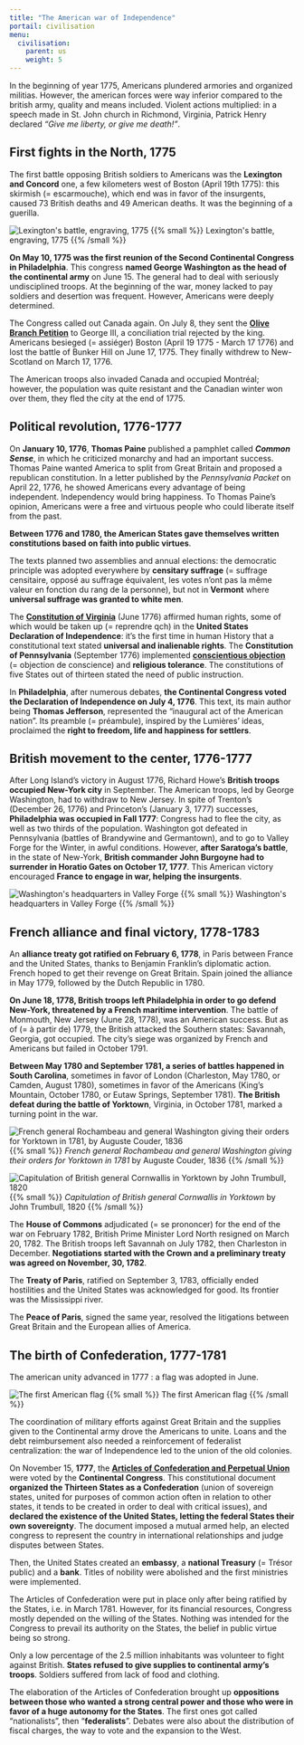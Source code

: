 ```yaml
---
title: "The American war of Independence"
portail: civilisation
menu:
  civilisation:
    parent: us
    weight: 5
---
```


In the beginning of year 1775, Americans plundered armories and organized militias. However, the american forces were way inferior compared to the british army, quality and means included. Violent actions multiplied: in a speech made in St. John church in Richmond, Virginia, Patrick Henry declared *“Give me liberty, or give me death!”*.
  

## First fights in the North, 1775


The first battle opposing British soldiers to Americans was the **Lexington and Concord** one, a few kilometers west of Boston (April 19th 1775): this skirmish (= escarmouche), which end was in favor of the insurgents, caused 73 British deaths and 49 American deaths. It was the beginning of a guerilla.  

![Lexington's battle, engraving, 1775](/images/civilisation/Lexington.jpeg)
{{% small %}} Lexington's battle, engraving, 1775 {{% /small %}}

**On May 10, 1775 was the first reunion of the Second Continental Congress in Philadelphia**. This congress **named George Washington as the head of the continental army** on June 15. The general had to deal with seriously undisciplined troops. At the beginning of the war, money lacked to pay soldiers and desertion was frequent. However, Americans were deeply determined.

The Congress called out Canada again. On July 8, they sent the [**Olive Branch Petition**](https://fr.wikipedia.org/wiki/P%C3%A9tition_du_rameau_d%27olivier) to George III, a conciliation trial rejected by the king. Americans besieged (= assiéger) Boston (April 19 1775 - March 17 1776) and lost the battle of Bunker Hill on June 17, 1775. They finally withdrew to New-Scotland on March 17, 1776.

The American troops also invaded Canada and occupied Montréal; however, the population was quite resistant and the Canadian winter won over them, they fled the city at the end of 1775.

## Political revolution, 1776-1777

On **January 10, 1776**, **Thomas Paine** published a pamphlet called **_Common Sense_**, in which he criticized monarchy and had an important success. Thomas Paine wanted America to split from Great Britain and proposed a republican constitution. In a letter published by the _Pennsylvania Packet_ on April 22, 1776, he showed Americans every advantage of being independent. Independency would bring happiness. To Thomas Paine’s opinion, Americans were a free and virtuous people who could liberate itself from the past.

**Between 1776 and 1780, the American States gave themselves written constitutions based on faith into public virtues**.

The texts planned two assemblies and annual elections: the democratic principle was adopted everywhere by **censitary suffrage** (= suffrage censitaire, opposé au suffrage équivalent, les votes n’ont pas la même valeur en fonction du rang de la personne), but not in **Vermont** where **universal suffrage was granted to white men**.

The [**Constitution of Virginia**](https://fr.wikipedia.org/wiki/Constitution_de_Virginie) (June 1776) affirmed human rights, some of which would be taken up (= reprendre qch) in the **United States Declaration of Independence**: it’s the first time in human History that a constitutional text stated **universal and inalienable rights**. The **Constitution of Pennsylvania** (September 1776) implemented [**conscientious objection**](https://fr.wikipedia.org/wiki/Objection_de_conscience) (= objection de conscience) and **religious tolerance**. The constitutions of five States out of thirteen stated the need of public instruction.

In **Philadelphia**, after numerous debates, **the Continental Congress voted the Declaration of Independence on July 4, 1776**. This text, its main author being **Thomas Jefferson**, represented the “inaugural act of the American nation”. Its preamble (= préambule), inspired by the Lumières’ ideas, proclaimed the **right to freedom, life and happiness for settlers**.

## British movement to the center, 1776-1777

After Long Island’s victory in August 1776, Richard Howe’s **British troops occupied New-York city** in September. The American troops, led by George Washington, had to withdraw to New Jersey. In spite of Trenton’s (December 26, 1776) and Princeton’s (January 3, 1777) successes, **Philadelphia was occupied in Fall 1777**: Congress had to flee the city, as well as two thirds of the population. Washington got defeated in Pennsylvania (battles of Brandywine and Germantown), and to go to Valley Forge for the Winter, in awful conditions. However, **after Saratoga’s battle**, in the state of New-York, **British commander John Burgoyne had to surrender in Horatio Gates on October 17, 1777**. This American victory encouraged **France to engage in war, helping the insurgents**.
  
![Washington's headquarters in Valley Forge](/images/civilisation/WashingtonHeadquarters-ValleyForge.jpg)
{{% small %}} Washington's headquarters in Valley Forge {{% /small %}}

## French alliance and final victory, 1778-1783

An **alliance treaty got ratified on February 6, 1778**, in Paris between France and the United States, thanks to Benjamin Franklin’s diplomatic action. French hoped to get their revenge on Great Britain. Spain joined the alliance in May 1779, followed by the Dutch Republic in 1780.

**On June 18, 1778, British troops left Philadelphia in order to go defend New-York, threatened by a French maritime intervention**. The battle of Monmouth, New Jersey (June 28, 1778), was an American success. But as of (= à partir de) 1779, the British attacked the Southern states: Savannah, Georgia, got occupied. The city’s siege was organized by French and Americans but failed in October 1791.

**Between May 1780 and September 1781, a series of battles happened in South Carolina**, sometimes in favor of London (Charleston, May 1780, or Camden, August 1780), sometimes in favor of the Americans (King’s Mountain, October 1780, or Eutaw Springs, September 1781). **The British defeat during the battle of Yorktown**, Virginia, in October 1781, marked a turning point in the war.

![French general Rochambeau and general Washington giving their orders for Yorktown in 1781, by Auguste Couder, 1836](/images/civilisation/Yorktown.jpg)
{{% small %}} *French general Rochambeau and general Washington giving their orders for Yorktown in 1781* by Auguste Couder, 1836 {{% /small %}} 

![Capitulation of British general Cornwallis in Yorktown by John Trumbull, 1820](/images/civilisation/capitulation-cornwallis.png)
{{% small %}} *Capitulation of British general Cornwallis in Yorktown* by John Trumbull, 1820 {{% /small %}}

The **House of Commons** adjudicated (= se prononcer) for the end of the war on February 1782, British Prime Minister Lord North resigned on March 20, 1782. The British troops left Savannah on July 1782, then Charleston in December. **Negotiations started with the Crown and a preliminary treaty was agreed on November, 30, 1782**.

The **Treaty of Paris**, ratified on September 3, 1783, officially ended hostilities and the United States was acknowledged for good. Its frontier was the Mississippi river.

The **Peace of Paris**, signed the same year, resolved the litigations between Great Britain and the European allies of America.

## The birth of Confederation, 1777-1781

The american unity advanced in 1777 : a flag was adopted in June.

![The first American flag](/images/civilisation/flag.png)
{{% small %}} The first American flag {{% /small %}}

The coordination of military efforts against Great Britain and the supplies given to the Continental army drove the Americans to unite. Loans and the debt reimbursement also needed a reinforcement of federalist centralization: the war of Independence led to the union of the old colonies.

On November 15, **1777**, the [**Articles of Confederation and Perpetual Union**](https://fr.wikipedia.org/wiki/Articles_de_la_Conf%C3%A9d%C3%A9ration)  were voted by the **Continental Congress**. This constitutional document **organized the Thirteen States as a Confederation** (union of sovereign states, united for purposes of common action often in relation to other states, it tends to be created in order to deal with critical issues), and **declared the existence of the United States, letting the federal States their own sovereignty**. The document imposed a mutual armed help, an elected congress to represent the country in international relationships and judge disputes between States.

Then, the United States created an **embassy**, a **national Treasury** (= Trésor public) and a **bank**. Titles of nobility were abolished and the first ministries were implemented.

The Articles of Confederation were put in place only after being ratified by the States, i.e. in March 1781. However, for its financial resources, Congress mostly depended on the willing of the States. Nothing was intended for the Congress to prevail its authority on the States, the belief in public virtue being so strong.

Only a low percentage of the 2.5 million inhabitants was volunteer to fight against British. **States refused to give supplies to continental army’s troops**. Soldiers suffered from lack of food and clothing.

The elaboration of the Articles of Confederation brought up **oppositions between those who wanted a strong central power and those who were in favor of a huge autonomy for the States**. The first ones got called “nationalists”, then “**federalists**”. Debates were also about the distribution of fiscal charges, the way to vote and the expansion to the West.
